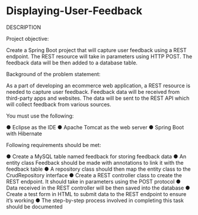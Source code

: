# Displaying-User-Feedback
DESCRIPTION

Project objective:

Create a Spring Boot project that will capture user feedback using a REST endpoint. The REST resource will take in parameters using HTTP POST. The feedback data will be then added to a database table.


Background of the problem statement:

As a part of developing an ecommerce web application, a REST resource is needed to capture user feedback. Feedback data will be received from third-party apps and websites. The data will be sent to the REST API which will collect feedback from various sources.


You must use the following:

● Eclipse as the IDE
● Apache Tomcat as the web server
● Spring Boot with Hibernate


Following requirements should be met:

● Create a MySQL table named feedback for storing feedback data
● An entity class Feedback should be made with annotations to link it with the feedback table
● A repository class should then map the entity class to the CrudRepository interface
● Create a REST controller class to create the REST endpoint. It should take in parameters using the POST protocol
● Data received in the REST controller will be then saved into the database
● Create a test form in HTML to submit data to the REST endpoint to ensure it’s working
● The step-by-step process involved in completing this task should be documented
